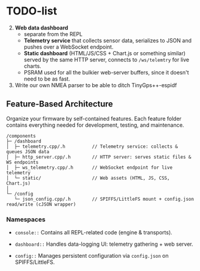 # TODO-list


2. **Web data dashboard**
    * separate from the REPL
    * **Telemetry service** that collects sensor data, serializes to JSON and pushes over a WebSocket endpoint.
    * **Static dashboard** (HTML/JS/CSS + Chart.js or something similar) served by the same HTTP server, connects to `/ws/telemtry` for live charts.
    * PSRAM used for all the bulkier web-server buffers, since it doesn't need to be as fast.
4. Write our own NMEA parser to be able to ditch TinyGps++-espidf


## Feature-Based Architecture

Organize your firmware by self-contained features. Each feature folder contains everything needed for development, testing, and maintenance.

```
/components
├─ /dashboard
│  ├─ telemetry.cpp/.h          // Telemetry service: collects & queues JSON data
│  ├─ http_server.cpp/.h        // HTTP server: serves static files & WS endpoints
│  ├─ ws_telemetry.cpp/.h       // WebSocket endpoint for live telemetry
│  └─ static/                   // Web assets (HTML, JS, CSS, Chart.js)
│
└─ /config
   └─ json_config.cpp/.h        // SPIFFS/LittleFS mount + config.json read/write (cJSON wrapper)

```

### Namespaces

* `console::`
  Contains all REPL-related code (engine & transports).

* `dashboard::`
  Handles data-logging UI: telemetry gathering + web server.

* `config::`
  Manages persistent configuration via `config.json` on SPIFFS/LittleFS.
